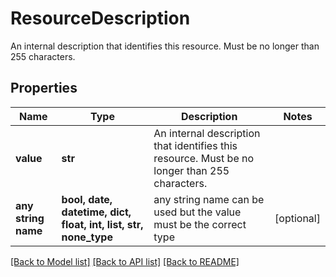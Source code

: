 # ResourceDescription

An internal description that identifies this resource. Must be no longer than 255 characters. 

## Properties
Name | Type | Description | Notes
------------ | ------------- | ------------- | -------------
**value** | **str** | An internal description that identifies this resource. Must be no longer than 255 characters.  | 
**any string name** | **bool, date, datetime, dict, float, int, list, str, none_type** | any string name can be used but the value must be the correct type | [optional]

[[Back to Model list]](../README.md#documentation-for-models) [[Back to API list]](../README.md#documentation-for-api-endpoints) [[Back to README]](../README.md)


